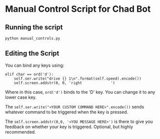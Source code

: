 # Manual Control Script for Chad Bot

## Running the script

`python manual_controls.py`

## Editing the Script

You can bind any keys using:  
```python3
elif char == ord('d'):
    self.ser.write("drive {} 1\n".format(self.speed).encode())
    self.screen.addstr(0, 0, 'right             ')
```

Where in this case, `ord('d')` binds to the 'D' key. You can change it to any lower case key.

The `self.ser.write("<YOUR CUSTOM COMMAND HERE>".encode())` sends whatever command to be triggered when the key is pressed.

The `self.screen.addstr(0,0, '<YOU MESSAGE HERE>')` is there to give you feedback on whether your key is triggered. Optional, but highly recommended.